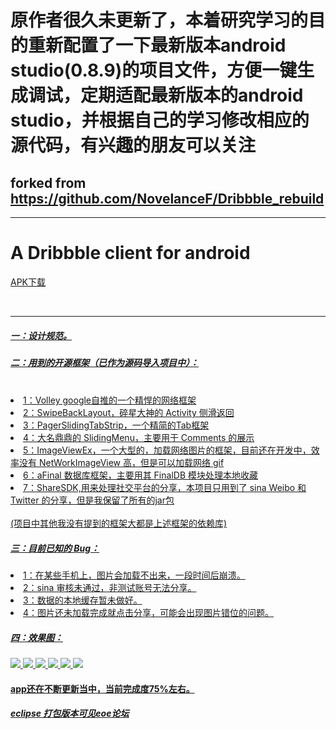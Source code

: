 原作者很久未更新了，本着研究学习的目的重新配置了一下最新版本android studio(0.8.9)的项目文件，方便一键生成调试，定期适配最新版本的android studio，并根据自己的学习修改相应的源代码，有兴趣的朋友可以关注
================
forked from https://github.com/NovelanceF/Dribbble_rebuild
----------------

---

A Dribbble client for android
================

<a href="https://github.com/NovelanceF/Dribbble/app/demo/Dribbb-debug-unaligned-version-1.0.apk?raw=true"> APK下载</href>


<br />
<hr/>

<h5>一：设计规范。<br/></h5>
<h5>二：用到的开源框架（已作为源码导入项目中）：</h5>
<br />

<li>
1：Volley google自推的一个精悍的网络框架<br/>
<li>
2：SwipeBackLayout，碎星大神的 Activity 侧滑返回<br />
<li>
3：PagerSlidingTabStrip，一个精简的Tab框架<br />
<li>
4：大名鼎鼎的 SlidingMenu，主要用于 Comments 的展示 <br />
<li>
5：ImageViewEx，一个大型的，加载网络图片的框架，目前还在开发中，效率没有 NetWorkImageView 高，但是可以加载网络 gif <br />
<li />
6：aFinal 数据库框架，主要用其 FinalDB 模块处理本地收藏 <br />
<li />
7：ShareSDK,用来处理社交平台的分享，本项目只用到了 sina Weibo 和 Twitter 的分享，但是我保留了所有的jar包<br /> <br />
(项目中其他我没有提到的框架大都是上述框架的依赖库) <br />

<h5>三：目前已知的 Bug：</h5>
<li>
1：在某些手机上，图片会加载不出来，一段时间后崩溃。
<li >
2：sina 审核未通过，非测试账号无法分享。
<li >
3：数据的本地缓存暂未做好。
<li > 
4：图片还未加载完成就点击分享，可能会出现图片错位的问题。

<h5>四：效果图：</h5>
<img src="http://farm4.staticflickr.com/3690/12792804813_6c8f1c1839.jpg"/>
<img src="http://farm4.staticflickr.com/3800/12792765623_7688d82b9b.jpg"/>
<img src="http://farm8.staticflickr.com/7409/12792768153_c037330547.jpg"/>
<img src="http://farm4.staticflickr.com/3726/12793101354_8d3763edd1.jpg"/>
<img src="http://farm3.staticflickr.com/2840/12792671055_d2613f5cf6.jpg"/>
<img src="http://farm8.staticflickr.com/7355/12792702765_ba09e7dc97.jpg"/>
<br/>

<h4>app还在不断更新当中，当前完成度75%左右。</h4>
<h5>eclipse 打包版本可见<a href="http://www.eoeandroid.com/thread-323068-1-1.html">eoe论坛</href><br/>
